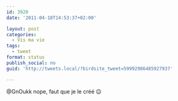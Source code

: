 ```yaml
---
id: 3920
date: '2011-04-18T14:53:37+02:00'

layout: post
categories:
  - Vis ma vie
tags:
  - tweet
format: status
publish_social: no
guid: 'http://tweets.local/?birdsite_tweet=59992986485927937'

---
```


@GnOukk nope, faut que je le créé 😉